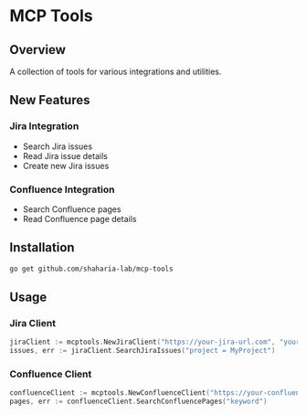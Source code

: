 # MCP Tools

## Overview
A collection of tools for various integrations and utilities.

## New Features

### Jira Integration
- Search Jira issues
- Read Jira issue details
- Create new Jira issues

### Confluence Integration
- Search Confluence pages
- Read Confluence page details

## Installation

```bash
go get github.com/shaharia-lab/mcp-tools
```

## Usage

### Jira Client
```go
jiraClient := mcptools.NewJiraClient("https://your-jira-url.com", "your-auth-token")
issues, err := jiraClient.SearchJiraIssues("project = MyProject")
```

### Confluence Client
```go
confluenceClient := mcptools.NewConfluenceClient("https://your-confluence-url.com", "your-auth-token")
pages, err := confluenceClient.SearchConfluencePages("keyword")
```